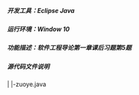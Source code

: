 ##### 开发工具：Eclipse Java
##### 运行环境：Window 10
##### 功能描述：软件工程导论第一章课后习题第5题
##### 源代码文件说明
|  |-zuoye.java